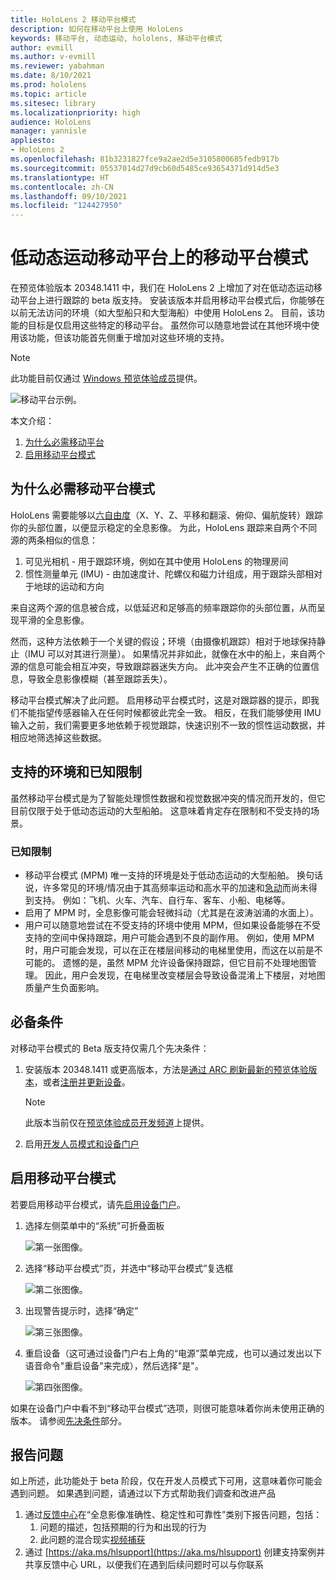 ```yaml
---
title: HoloLens 2 移动平台模式
description: 如何在移动平台上使用 HoloLens
keywords: 移动平台, 动态运动, hololens, 移动平台模式
author: evmill
ms.author: v-evmill
ms.reviewer: yabahman
ms.date: 8/10/2021
ms.prod: hololens
ms.topic: article
ms.sitesec: library
ms.localizationpriority: high
audience: HoloLens
manager: yannisle
appliesto:
- HoloLens 2
ms.openlocfilehash: 81b3231827fce9a2ae2d5e3105800685fedb917b
ms.sourcegitcommit: 05537014d27d9cb60d5485ce93654371d914d5e3
ms.translationtype: HT
ms.contentlocale: zh-CN
ms.lasthandoff: 09/10/2021
ms.locfileid: "124427950"
---
```

# <a name="moving-platform-mode-on-low-dynamic-motion-moving-platforms"></a>低动态运动移动平台上的移动平台模式

在预览体验版本 20348.1411 中，我们在 HoloLens 2 上增加了对在低动态运动移动平台上进行跟踪的 beta 版支持。 安装该版本并启用移动平台模式后，你能够在以前无法访问的环境（如大型船只和大型海船）中使用 HoloLens 2。 目前，该功能的目标是仅启用这些特定的移动平台。 虽然你可以随意地尝试在其他环境中使用该功能，但该功能首先侧重于增加对这些环境的支持。

> [!NOTE]
> 此功能目前仅通过 [Windows 预览体验成员](hololens-insider.md)提供。

![移动平台示例。](./images/mpm-compare.gif)

本文介绍：

1. [为什么必需移动平台](#why-moving-platform-mode-is-necessary)
1. [启用移动平台模式](#enabling-moving-platform-mode)

## <a name="why-moving-platform-mode-is-necessary"></a>为什么必需移动平台模式

HoloLens 需要能够以[六自由度](https://en.wikipedia.org/wiki/Six_degrees_of_freedom)（X、Y、Z、平移和翻滚、俯仰、偏航旋转）跟踪你的头部位置，以便显示稳定的全息影像。 为此，HoloLens 跟踪来自两个不同源的两条相似的信息：

1. 可见光相机 - 用于跟踪环境，例如在其中使用 HoloLens 的物理房间
1. 惯性测量单元 (IMU) - 由加速度计、陀螺仪和磁力计组成，用于跟踪头部相对于地球的运动和方向

来自这两个源的信息被合成，以低延迟和足够高的频率跟踪你的头部位置，从而呈现平滑的全息影像。

然而，这种方法依赖于一个关键的假设；环境（由摄像机跟踪）相对于地球保持静止（IMU 可以对其进行测量）。 如果情况并非如此，就像在水中的船上，来自两个源的信息可能会相互冲突，导致跟踪器迷失方向。 此冲突会产生不正确的位置信息，导致全息影像模糊（甚至跟踪丢失）。

移动平台模式解决了此问题。 启用移动平台模式时，这是对跟踪器的提示，即我们不能指望传感器输入在任何时候都彼此完全一致。 相反，在我们能够使用 IMU 输入之前，我们需要更多地依赖于视觉跟踪，快速识别不一致的惯性运动数据，并相应地筛选掉这些数据。

## <a name="supported-environments-and-known-limitations"></a>支持的环境和已知限制

虽然移动平台模式是为了智能处理惯性数据和视觉数据冲突的情况而开发的，但它目前仅限于处于低动态运动的大型船舶。 这意味着肯定存在限制和不受支持的场景。

### <a name="known-limitations"></a>已知限制

- 移动平台模式 (MPM) 唯一支持的环境是处于低动态运动的大型船舶。 换句话说，许多常见的环境/情况由于其高频率运动和高水平的加速和[急动](https://en.wikipedia.org/wiki/Jerk_(physics))而尚未得到支持。 例如：飞机、火车、汽车、自行车、客车、小船、电梯等。
- 启用了 MPM 时，全息影像可能会轻微抖动（尤其是在波涛汹涌的水面上）。
- 用户可以随意地尝试在不受支持的环境中使用 MPM，但如果设备能够在不受支持的空间中保持跟踪，用户可能会遇到不良的副作用。 例如，使用 MPM 时，用户可能会发现，可以在正在楼层间移动的电梯里使用，而这在以前是不可能的。 遗憾的是，虽然 MPM 允许设备保持跟踪，但它目前不处理地图管理。 因此，用户会发现，在电梯里改变楼层会导致设备混淆上下楼层，对地图质量产生负面影响。

## <a name="prerequisites"></a>必备条件

对移动平台模式的 Beta 版支持仅需几个先决条件：

1. 安装版本 20348.1411 或更高版本，方法是[通过 ARC 刷新最新的预览体验版本](hololens-insider.md#ffu-download-and-flash-directions)，或者[注册并更新设备](hololens-insider.md#start-receiving-insider-builds)。

   > [!NOTE]
   > 此版本当前仅在[预览体验成员开发频道](hololens-insider.md#start-receiving-insider-builds)上提供。

2. 启用[开发人员模式和设备门户](/mixed-reality/develop/platform-capabilities-and-apis/using-the-windows-device-portal)

## <a name="enabling-moving-platform-mode"></a>启用移动平台模式

若要启用移动平台模式，请先[启用设备门户](/windows/mixed-reality/develop/platform-capabilities-and-apis/using-the-windows-device-portal)。

1. 选择左侧菜单中的“系统”可折叠面板

   ![第一张图像。](.\images\mpm-01.png)

2. 选择“移动平台模式”页，并选中“移动平台模式”复选框 

    ![第二张图像。](.\images\mpm-02.png)

3. 出现警告提示时，选择“确定”

   ![第三张图像。](.\images\mpm-03.png)

4. 重启设备（这可通过设备门户右上角的“电源”菜单完成，也可以通过发出以下语音命令&quot;重启设备&quot;来完成），然后选择&quot;是&quot;。

   ![第四张图像。](.\images\mpm-04.png)

如果在设备门户中看不到“移动平台模式”选项，则很可能意味着你尚未使用正确的版本。 请参阅[先决条件](#prerequisites)部分。

## <a name="reporting-issues"></a>报告问题

如上所述，此功能处于 beta 阶段，仅在开发人员模式下可用，这意味着你可能会遇到问题。 如果遇到问题，请通过以下方式帮助我们调查和改进产品

1. 通过[反馈中心](hololens-feedback.md)在“全息影像准确性、稳定性和可靠性”类别下报告问题，包括：
    1. 问题的描述，包括预期的行为和出现的行为
    1. 此问题的混合现实[视频捕获](holographic-photos-and-videos.md#capture-a-mixed-reality-video)
2.  通过 [https://aka.ms/hlsupport](https://aka.ms/hlsupport) 创建支持案例并共享反馈中心 URL，以便我们在遇到后续问题时可以与你联系